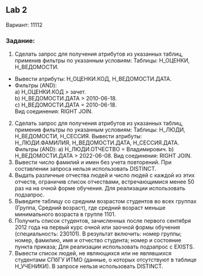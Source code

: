 ## Lab 2
Вариант: 11112
### Задание:
1. Сделать запрос для получения атрибутов из указанных таблиц, применив фильтры по указанным условиям:
  Таблицы: Н_ОЦЕНКИ, Н_ВЕДОМОСТИ.
  - Вывести атрибуты: Н_ОЦЕНКИ.КОД, Н_ВЕДОМОСТИ.ДАТА.
  - Фильтры (AND):  
    a) Н_ОЦЕНКИ.КОД > зачет.  
    b) Н_ВЕДОМОСТИ.ДАТА > 2010-06-18.  
    c) Н_ВЕДОМОСТИ.ДАТА = 2010-06-18.  
  Вид соединения: RIGHT JOIN.
2. Сделать запрос для получения атрибутов из указанных таблиц, применив фильтры по указанным условиям:
  Таблицы: Н_ЛЮДИ, Н_ВЕДОМОСТИ, Н_СЕССИЯ.
  Вывести атрибуты: Н_ЛЮДИ.ФАМИЛИЯ, Н_ВЕДОМОСТИ.ДАТА, Н_СЕССИЯ.ДАТА.
  Фильтры (AND): 
  a) Н_ЛЮДИ.ОТЧЕСТВО = Владимирович.
  b) Н_ВЕДОМОСТИ.ДАТА > 2022-06-08.
  Вид соединения: RIGHT JOIN.
3. Вывести число фамилий и имен без учета повторений.
  При составлении запроса нельзя использовать DISTINCT.
4. Выдать различные отчества людей и число людей с каждой из этих отчеств, ограничив список отчествами, встречающимися менее 50 раз на на очной форме обучения.
    Для реализации использовать подзапрос.
5. Выведите таблицу со средним возрастом студентов во всех группах (Группа, Средний возраст), где средний возраст меньше минимального возраста в группе 1101.
6. Получить список студентов, зачисленных после первого сентября 2012 года на первый курс очной или заочной формы обучения (специальность: 230101). В результат включить:
  номер группы;
  номер, фамилию, имя и отчество студента;
  номер и состояние пункта приказа;
  Для реализации использовать подзапрос с EXISTS.
7. Вывести список людей, не являющихся или не являвшихся студентами СПбГУ ИТМО (данные, о которых отсутствуют в таблице Н_УЧЕНИКИ). В запросе нельзя использовать DISTINCT.
